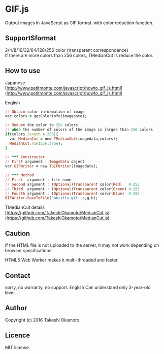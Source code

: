 # GIF.js
Output images in JavaScript as GIF format. with color reduction function.  

## SupportSformat  
2/4/8/16/32/64/128/256 color (transparent correspondence)  
If there are more colors than 256 colors, TMedianCut is reduce the color.

## How to use 

Japanese  
[http://www.petitmonte.com/javascript/howto_gif_js.html](http://www.petitmonte.com/javascript/howto_gif_js.html)  

English

```rb
// Obtain color information of image
var colors = getColorInfo(imagedata);

// Reduce the color to 256 colors 
// when the number of colors of the image is larger than 256 colors
if(colors.length > 256){
  var MedianCut = new TMedianCut(imagedata,colors);
  MedianCut.run(256,true);
} 
  
// *** Constructor   
// First argument : ImageData object  
var GIFWriter = new TGIFWriter(imagedata);

// *** Method  
// First  argument : file name
// Second argument : (Optional)Transparent color(Red)   0-255
// Third  argument : (Optional)Transparent color(Green) 0-255
// Fourth argument : (Optional)Transparent color(Blue)  0-255
GIFWriter.SaveToFile('untitle.gif',r,g,b);

```

TMedianCut details  
[https://github.com/TakeshiOkamoto/MedianCut.js](https://github.com/TakeshiOkamoto/MedianCut.js) 

## Caution
If the HTML file is not uploaded to the server, it may not work depending on browser specifications.

HTML5 Web Worker makes it multi-threaded and faster.

## Contact
sorry, no warranty, no support. English Can understand only 3-year-old level.  

## Author
Copyright (c) 2016 Takeshi Okamoto

## Licence
MIT license.  
